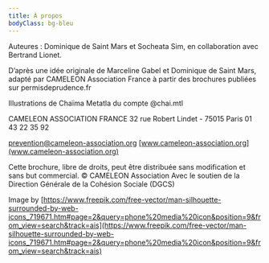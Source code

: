 ```yaml
---
title: À propos
bodyClass: bg-bleu
---
```

Auteures : Dominique de Saint Mars et Socheata Sim, en collaboration avec Bertrand Lionet.

D’après une idée originale de Marceline Gabel et Dominique de Saint Mars, adapté par CAMELEON Association France à partir des brochures publiées sur permisdeprudence.fr

Illustrations de Chaïma Metatla du compte @chai.mtl

CAMELEON ASSOCIATION FRANCE 32 rue Robert Lindet - 75015 Paris 01 43 22 35 92

prevention@cameleon-association.org [www.cameleon-association.org](www.cameleon-association.org)

Cette brochure, libre de droits, peut être distribuée sans modification et sans but commercial. © CAMELEON Association
Avec le soutien de la Direction Générale de la Cohésion Sociale (DGCS)

Image by [https://www.freepik.com/free-vector/man-silhouette-surrounded-by-web-icons_719671.htm#page=2&query=phone%20media%20icon&position=9&from_view=search&track=ais](https://www.freepik.com/free-vector/man-silhouette-surrounded-by-web-icons_719671.htm#page=2&query=phone%20media%20icon&position=9&from_view=search&track=ais)